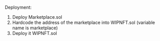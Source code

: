Deployment:
1. Deploy Marketplace.sol
2. Hardcode the address of the marketplace into WIPNFT.sol (variable name is marketplace)
3. Deploy it WIPNFT.sol
